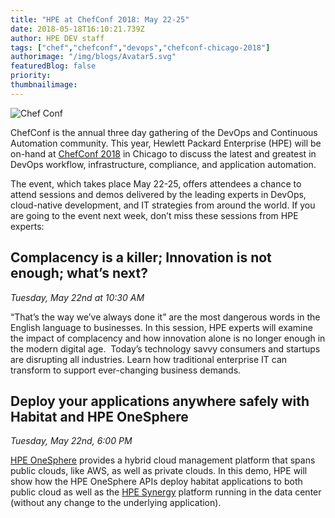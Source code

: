 ```yaml
---
title: "HPE at ChefConf 2018: May 22-25"
date: 2018-05-18T16:10:21.739Z
author: HPE DEV staff 
tags: ["chef","chefconf","devops","chefconf-chicago-2018"]
authorimage: "/img/blogs/Avatar5.svg"
featuredBlog: false
priority:
thumbnailimage:
---
```

![Chef Conf](https://hpe-developer-portal.s3.amazonaws.com/uploads/media/2018/5/hpe-dev-chef-conf-2018-1526660123064.jpg)

ChefConf is the annual three day gathering of the DevOps and Continuous Automation community. This year, Hewlett Packard Enterprise (HPE) will be on-hand at [ChefConf 2018](http://chefconf.chef.io/) in Chicago to discuss the latest and greatest in DevOps workflow, infrastructure, compliance, and application automation. 

The event, which takes place May 22-25, offers attendees a chance to attend sessions and demos delivered by the leading experts in DevOps, cloud-native development, and IT strategies from around the world.  If you are going to the event next week, don’t miss these sessions from HPE experts:

## **Complacency is a killer; Innovation is not enough; what’s next?**

*Tuesday, May 22nd at 10:30 AM*

“That’s the way we’ve always done it” are the most dangerous words in the English language to businesses. In this session, HPE experts will examine the impact of complacency and how innovation alone is no longer enough in the modern digital age.  Today’s technology savvy consumers and startups are disrupting all industries. Learn how traditional enterprise IT can transform to support ever-changing business demands. 

## **Deploy your applications anywhere safely with Habitat and HPE OneSphere**   

*Tuesday, May 22nd, 6:00 PM*

[HPE OneSphere](https://www.hpe.com/us/en/solutions/cloud/hybrid-it-management.html) provides a hybrid cloud management platform that spans public clouds, like AWS, as well as private clouds. In this demo, HPE will show how the HPE OneSphere APIs deploy habitat applications to both public cloud as well as the [HPE Synergy](https://www.hpe.com/us/en/integrated-systems/synergy.html) platform running in the data center (without any change to the underlying application).